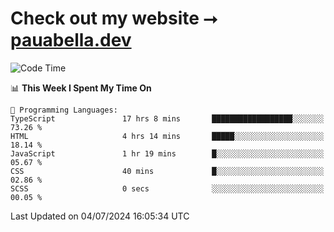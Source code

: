 # Check out my website ⭢ [pauabella.dev](https://pauabella.dev)

<!--START_SECTION:waka-->
![Code Time](http://img.shields.io/badge/Code%20Time-3%2C529%20hrs%2030%20mins-blue)

📊 **This Week I Spent My Time On** 

```text
💬 Programming Languages: 
TypeScript               17 hrs 8 mins       ██████████████████░░░░░░░   73.26 % 
HTML                     4 hrs 14 mins       █████░░░░░░░░░░░░░░░░░░░░   18.14 % 
JavaScript               1 hr 19 mins        █░░░░░░░░░░░░░░░░░░░░░░░░   05.67 % 
CSS                      40 mins             █░░░░░░░░░░░░░░░░░░░░░░░░   02.86 % 
SCSS                     0 secs              ░░░░░░░░░░░░░░░░░░░░░░░░░   00.05 % 
```


 Last Updated on 04/07/2024 16:05:34 UTC
<!--END_SECTION:waka-->
